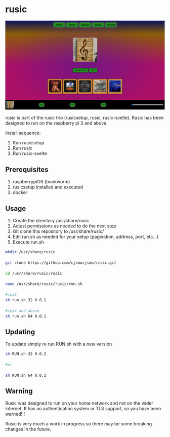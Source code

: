 # rusic

![Project Screenshot](screenshot.png "width=400px")

rusic is part of the rusic trio (rusicsetup, rusic, rusic-svelte).
Rusic has been designed to run on the raspberry pi 3 and above.

Install sequence:

1. Run rusicsetup
2. Run rusic
3. Run rusic-svelte

## Prerequisites

1. raspberrypiOS (bookworm)
2. rusicsetup installed and executed
3. docker

## Usage

1. Create the directory /usr/share/rusic
2. Adjust permissions as needed to do the next step
3. Git clone this repository to /usr/share/rusic/
4. Edit run.sh as needed for your setup (pagination, address, port, etc...)
5. Execute run.sh

```bash
mkdir /usr/share/rusic

git clone https://github.com/cjsmocjsmo/rusic.git

cd /usr/share/rusic/rusic

nano /usr/share/rusic/rusic/run.sh

#rpi3
sh run.sh 32 0.0.1

#rpi4 and above
sh run.sh 64 0.0.1

```

## Updating

To update simply re run RUN.sh with a new version

```bash
sh RUN.sh 32 0.0.2

#or 

sh RUN.sh 64 0.0.2
```

## Warning

Rusic was designed to run on your home network and not on the wider internet.  It has no authentication system or TLS support, so you have been warned!!!

Rusic is very much a work in progress so there may be some breaking changes in the future.